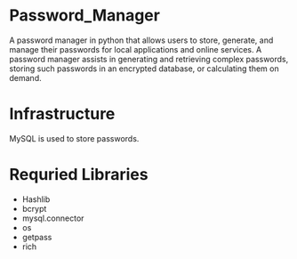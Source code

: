 # Password_Manager
 A password manager in python that allows users to store, generate, and manage their passwords for local applications and online services. A password manager assists in generating and retrieving complex passwords, storing such passwords in an encrypted database, or calculating them on demand.
# Infrastructure
MySQL is used to store passwords.
# Requried Libraries
- Hashlib
- bcrypt
- mysql.connector
- os
- getpass
- rich
